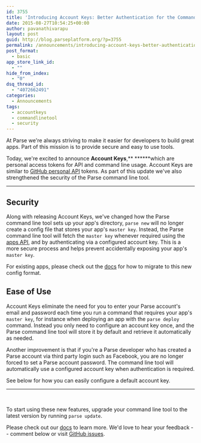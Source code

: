 ```yaml
---
id: 3755
title: 'Introducing Account Keys: Better Authentication for the Command Line Tool'
date: 2015-08-27T10:54:25+00:00
author: pavanathivarapu
layout: post
guid: http://blog.parseplatform.org/?p=3755
permalink: /announcements/introducing-account-keys-better-authentication-for-the-command-line-tool/
post_format:
  - basic
app_store_link_id:
  - ""
hide_from_index:
  - "0"
dsq_thread_id:
  - "4072662491"
categories:
  - Announcements
tags:
  - accountkeys
  - commandlinetool
  - security
---
```

At Parse we're always striving to make it easier for developers to build great apps. Part of this mission is to provide secure and easy to use tools.

Today, we're excited to announce **Account Keys**,** ******which are personal access tokens for API and command line usage. Account Keys are similar to [GitHub personal API](https://github.com/blog/1509-personal-api-tokens) tokens. As part of this update we've also strengthened the security of the Parse command line tool.

* * *

## 

## Security

<p class="unchanged rich-diff-level-one">
  Along with releasing Account Keys, we've changed how the Parse command line tool sets up your app's directory, <code>parse new</code> will no longer create a config file that stores your app's <code>master key</code>. Instead, the Parse command line tool will fetch the <code>master key</code> whenever required using the <a href="https://parse.com/docs/rest/guide#apps">apps API</a>, and by authenticating via a configured account key. This is a more secure process and helps prevent accidentally exposing your app's <code>master key</code>.
</p>

For existing apps, please check out the [docs](https://parse.com/docs/ios/guide#command-line-secure-config-format) for how to migrate to this new config format.

## Ease of Use

Account Keys eliminate the need for you to enter your Parse account's email and password each time you run a command that requires your app's `master key`, for instance when deploying an app with the `parse deploy` command. Instead you only need to configure an account key once, and the Parse command line tool will store it by default and retrieve it automatically as needed.

Another improvement is that if you're a Parse developer who has created a Parse account via third party login such as Facebook, you are no longer forced to set a Parse account password. The command line tool will automatically use a configured account key when authentication is required.

See below for how you can easily configure a default account key.



* * *

&nbsp;

To start using these new features, upgrade your command line tool to the latest version by running `parse update`.

Please check out our [docs](https://parse.com/docs/js/guide#command-line-account-keys) to learn more. We'd love to hear your feedback -- comment below or visit [GitHub issues](https://github.com/ParsePlatform/parse-cli/issues).